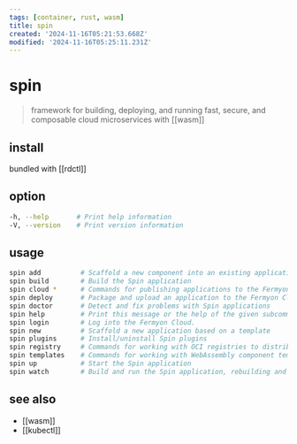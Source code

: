 ```yaml
---
tags: [container, rust, wasm]
title: spin
created: '2024-11-16T05:21:53.668Z'
modified: '2024-11-16T05:25:11.231Z'
---
```


# spin

> framework for building, deploying, and running fast, secure, and composable cloud microservices with [[wasm]]

## install

bundled with [[rdctl]]

## option

```sh
-h, --help       # Print help information
-V, --version    # Print version information
```

## usage

```sh
spin add          # Scaffold a new component into an existing application
spin build        # Build the Spin application
spin cloud *      # Commands for publishing applications to the Fermyon Cloud.
spin deploy       # Package and upload an application to the Fermyon Cloud.
spin doctor       # Detect and fix problems with Spin applications
spin help         # Print this message or the help of the given subcommand(s)
spin login        # Log into the Fermyon Cloud.
spin new          # Scaffold a new application based on a template
spin plugins      # Install/uninstall Spin plugins
spin registry     # Commands for working with OCI registries to distribute applications
spin templates    # Commands for working with WebAssembly component templates
spin up           # Start the Spin application
spin watch        # Build and run the Spin application, rebuilding and restarting it when files change
```

## see also

- [[wasm]]
- [[kubectl]]
